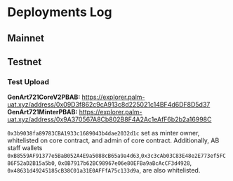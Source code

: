 # Deployments Log

## Mainnet

## Testnet

### Test Upload

**GenArt721CoreV2PBAB:** https://explorer.palm-uat.xyz/address/0x09D3f862c9cA913c8d225021c14BF4d6DF8D5d37
**GenArt721MinterPBAB:** https://explorer.palm-uat.xyz/address/0x9A370567A8Cb802B8F4A2Ac1eAfF6b2b2a16998C

`0x3b9038fa89783CBA1933c1689043b4dae2032d1c` set as minter owner, whitelisted on core contract, and admin of core contract. Additionally, AB staff wallets    `0xB8559AF91377e5BaB052A4E9a5088cB65a9a4d63`,`0x3c3cAb03C83E48e2E773ef5FC86F52aD2B15a5b0`,
`0x0B7917b62BC98967e06e80EFBa9aBcAcCF3d4928`,
`0x48631d49245185cB38C01a31E0AFFfA75c133d9a`, are also whitelisted.
